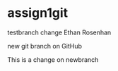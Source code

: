 # assign1git
testbranch change
Ethan Rosenhan

new git branch on GitHub

This is a change on newbranch
